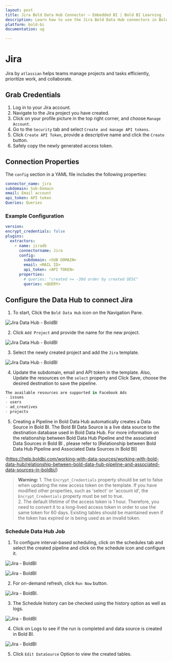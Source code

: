 ```yaml
---
layout: post
title: Jira Bold Data Hub Connector – Embedded BI | Bold BI Learning
description: Learn how to use the Jira Bold Data Hub connectors in Bold BI Enterprise Edition. Discover simple steps to integrate data smoothly and make the most of your analytics.
platform: bold-bi
documentation: ug

---
```


# Jira

Jira by ``atlassian`` helps teams manage projects and tasks efficiently, prioritize work, and collaborate.

## Grab Credentials

1. Log in to your Jira account.
2. Navigate to the Jira project you have created.
3. Click on your profile picture in the top right corner, and choose `Manage Account`.
4. Go to the `Security` tab and select `Create and manage API tokens`.
5. Click `Create API Token`, provide a descriptive name and click the `Create` button.
6. Safely copy the newly generated access token.

## Connection Properties

The `config` section in a YAML file includes the following properties:

```yaml
connector_name: jira
subdomain: Sub-Domain
email: Email account
api_token: API token
Queries: Queries
```


### Example Configuration

```yaml
version: 
encrypt_credentials: false
plugins:
  extractors:
    - name: jiradb
      connectorname: Jira
      config:
        subdomain: <SUB DOMAIN>
        email: <MAIL ID>
        api_token: <API TOKEN>
      properties:
        # queries: "created >= -30d order by created DESC"
        queries: <QUERY>
```

## Configure the Data Hub to connect Jira

  1. To start, Click the `Bold Data Hub` icon on the Navigation Pane.

  ![Jira Data Hub - BoldBI](/static/assets/working-with-etl/images/boldbi_panel.png#max-width=100%)

  2. Click `Add Project` and provide the name for the new project.
  
   ![Jira Data Hub - BoldBI](/static/assets/working-with-etl/images/addpipeline.png#max-width=100%)
  
  3. Select the newly created project and add the `Jira` template.

  ![Jira Data Hub - BoldBI](/static/assets/working-with-etl/images/jira_addtemplate.png#max-width=100%)
  
  4. Update the subdomain, email and API token in the template. Also, Update the resources on the `select` property and Click Save, choose the desired destination to save the pipeline.

```js
The available resources are supported in Facebook Ads 
- issues 
- users 
- ad_creatives 
- projects 
 ```
 
  5. Creating a Pipeline in Bold Data Hub automatically creates a Data Source in Bold BI. The Bold BI Data Source is a live data source to the destination database used in Bold Data Hub. For more information on the relationship between Bold Data Hub Pipeline and the associated Data Sources in Bold BI , please refer to [Relationship between Bold Data Hub Pipeline and Associated Data Sources in Bold BI]

(https://help.boldbi.com/working-with-data-sources/working-with-bold-data-hub/relationship-between-bold-data-hub-pipeline-and-associated-data-sources-in-boldbi/)

>**Warning:**
    1. The `Encrypt_Credentials` property should be set to false when updating the new access token on the template. If you have modified other properties, such as 'select' or 'account id', the `Encrypt_Credentials` property must be set to true.  
    2. The default lifetime of the access token is 1 hour. Therefore, you need to convert it to a long-lived access token in order to use the same token for 60 days. Existing tables should be maintained even if the token has expired or is being used as an invalid token. 

### Schedule Data Hub Job

1. To configure interval-based scheduling, click on the schedules tab and select the created pipeline and click on the schedule icon and configure it.

![Jira - BoldBI](/static/assets/working-with-etl/images/schedule_schedules.png#max-width=100%)

![Jira - BoldBI](/static/assets/working-with-etl/images/schedule_scheduledialog.png#max-width=100%)

2. For on-demand refresh, click `Run Now` button.

![Jira - BoldBI](/static/assets/working-with-etl/images/schedule_runnow.png#max-width=100%).

3. The Schedule history can be checked using the history option as well as logs.

![Jira - BoldBI](/static/assets/working-with-etl/images/schedule_history.png#max-width=100%)

4. Click on Logs to see if the run is completed and data source is created in Bold BI. 

![Jira - BoldBI](/static/assets/working-with-etl/images/pipeline_DsCreated.png#max-width=100%)


5. Click `Edit DataSource` Option to view the created tables.
